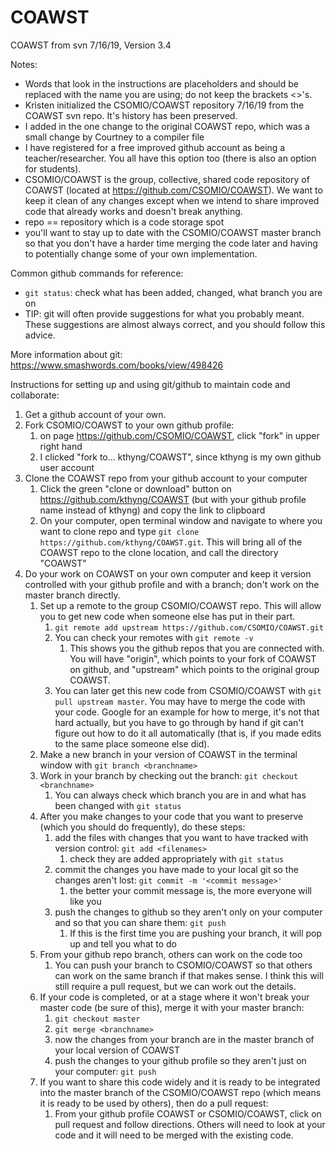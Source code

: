 # COAWST
COAWST from svn 7/16/19, Version 3.4

Notes:
* Words that look <like this> in the instructions are placeholders and should be replaced with the name you are using; do not keep the brackets <>'s.
* Kristen initialized the CSOMIO/COAWST repository 7/16/19 from the COAWST svn repo. It's history has been preserved.
* I added in the one change to the original COAWST repo, which was a small change by Courtney to a compiler file
* I have registered for a free improved github account as being a teacher/researcher. You all have this option too (there is also an option for students).
* CSOMIO/COAWST is the group, collective, shared code repository of COAWST (located at https://github.com/CSOMIO/COAWST). We want to keep it clean of any changes except when we intend to share improved code that already works and doesn't break anything.
* repo == repository which is a code storage spot
* you'll want to stay up to date with the CSOMIO/COAWST master branch so that you don't have a harder time merging the code later and having to potentially change some of your own implementation.

Common github commands for reference:
* `git status`: check what has been added, changed, what branch you are on
* TIP: git will often provide suggestions for what you probably meant. These suggestions are almost always correct, and you should follow this advice.


More information about git: https://www.smashwords.com/books/view/498426

Instructions for setting up and using git/github to maintain code and collaborate:
1. Get a github account of your own.
2. Fork CSOMIO/COAWST to your own github profile:
    1. on page https://github.com/CSOMIO/COAWST, click "fork" in upper right hand
    2. I clicked "fork to...  kthyng/COAWST", since kthyng is my own github user account
3. Clone the COAWST repo from your github account to your computer
    1. Click the green "clone or download" button on https://github.com/kthyng/COAWST (but with your github profile name instead of kthyng) and copy the link to clipboard
    2. On your computer, open terminal window and navigate to where you want to clone repo and type `git clone https://github.com/kthyng/COAWST.git`. This will bring all of the COAWST repo to the clone location, and call the directory "COAWST"
4. Do your work on COAWST on your own computer and keep it version controlled with your github profile and with a branch; don't work on the master branch directly.
    1. Set up a remote to the group CSOMIO/COAWST repo. This will allow you to get new code when someone else has put in their part.
        1. `git remote add upstream https://github.com/CSOMIO/COAWST.git`
        2. You can check your remotes with `git remote -v`
            1. This shows you the github repos that you are connected with. You will have "origin", which points to your fork of COAWST on github, and "upstream" which points to the original group COAWST.
        3. You can later get this new code from CSOMIO/COAWST with `git pull upstream master`. You may have to merge the code with your code. Google for an example for how to merge, it's not that hard actually, but you have to go through by hand if git can't figure out how to do it all automatically (that is, if you made edits to the same place someone else did).
    2. Make a new branch in your version of COAWST in the terminal window with `git branch <branchname>`
    3. Work in your branch by checking out the branch: `git checkout <branchname>`
        1. You can always check which branch you are in and what has been changed with `git status`
    4. After you make changes to your code that you want to preserve (which you should do frequently), do these steps:
        1. add the files with changes that you want to have tracked with version control: `git add <filenames>`
            1. check they are added appropriately with `git status`
        2. commit the changes you have made to your local git so the changes aren't lost: `git commit -m '<commit message>'`
            1. the better your commit message is, the more everyone will like you
        3. push the changes to github so they aren't only on your computer and so that you can share them: `git push`
            1. If this is the first time you are pushing your branch, it will pop up and tell you what to do
    5. From your github repo branch, others can work on the code too
        1. You can push your branch to CSOMIO/COAWST so that others can work on the same branch if that makes sense. I think this will still require a pull request, but we can work out the details.
    6. If your code is completed, or at a stage where it won't break your master code (be sure of this), merge it with your master branch:
        1. `git checkout master`
        2. `git merge <branchname>`
        3. now the changes from your branch are in the master branch of your local version of COAWST
        4. push the changes to your github profile so they aren't just on your computer: `git push`
    7. If you want to share this code widely and it is ready to be integrated into the master branch of the CSOMIO/COAWST repo (which means it is ready to be used by others), then do a pull request:
        1. From your github profile COAWST or CSOMIO/COAWST, click on pull request and follow directions. Others will need to look at your code and it will need to be merged with the existing code.
